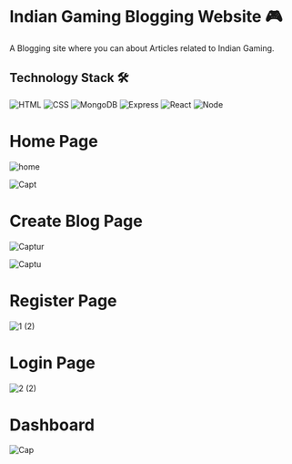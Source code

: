 # Indian Gaming Blogging Website 🎮

A Blogging site where you can about Articles related to Indian Gaming.

## Technology Stack 🛠️

<img alt="HTML" src="https://img.shields.io/badge/html5%20-%23E34F26.svg?&style=for-the-badge&logo=html5&logoColor=white"/> <img alt="CSS" src="https://img.shields.io/badge/css3%20-%231572B6.svg?&style=for-the-badge&logo=css3&logoColor=white"/> <img alt="MongoDB" src="https://img.shields.io/badge/Mongodb%20-%23E34F26.svg?&style=for-the-badge&logo=Mongodb&logoColor=white"/> <img alt="Express" src="https://img.shields.io/badge/express%20-%23323330.svg?&style=for-the-badge&logo=express&logoColor=%23F7DF1E"/> <img alt="React" src="https://img.shields.io/badge/react%20-%2320232a.svg?&style=for-the-badge&logo=react&logoColor=%2361DAFB"/> <img alt="Node" src="https://img.shields.io/badge/Node.js-35495E?style=for-the-badge&logo=node.js&logoColor=4FC08D"/>

# Home Page
![home](https://user-images.githubusercontent.com/77536248/173061899-baec03fe-b2c8-456d-a920-bd8981c3d676.PNG)

![Capt](https://user-images.githubusercontent.com/77536248/173064962-d67706f5-748d-4b9c-bfb7-1c292f8975fd.PNG)

# Create Blog Page

![Captur](https://user-images.githubusercontent.com/77536248/173067425-bea6b1ae-cc88-4f9c-b2f6-b3989553a634.PNG)

![Captu](https://user-images.githubusercontent.com/77536248/173067479-03024f60-75a3-4786-be32-31a61a524a8e.PNG)


# Register Page
![1 (2)](https://user-images.githubusercontent.com/77536248/173062119-b4e5181a-e784-4480-aa98-3b18f311a687.PNG)

# Login Page
![2 (2)](https://user-images.githubusercontent.com/77536248/173062217-2b62df32-d145-4c85-8aa8-9c1576dbd13b.PNG)

# Dashboard
![Cap](https://user-images.githubusercontent.com/77536248/173064877-a8507cf2-cd74-493a-9bed-262e09f5d54e.PNG)
